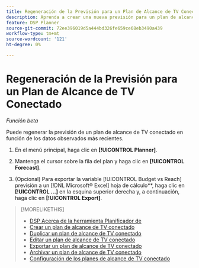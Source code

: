 ```yaml
---
title: Regeneración de la Previsión para un Plan de Alcance de TV Conectado
description: Aprenda a crear una nueva previsión para un plan de alcance de TV conectado.
feature: DSP Planner
source-git-commit: 72ee396019d5a444bd326fe659ce68eb3490a439
workflow-type: tm+mt
source-wordcount: '121'
ht-degree: 0%

---
```


# Regeneración de la Previsión para un Plan de Alcance de TV Conectado

*Función beta*

Puede regenerar la previsión de un plan de alcance de TV conectado en función de los datos observados más recientes.

1. En el menú principal, haga clic en **[!UICONTROL Planner]**.

1. Mantenga el cursor sobre la fila del plan y haga clic en **[!UICONTROL Forecast]**.

1. (Opcional) Para exportar la variable [!UICONTROL Budget vs Reach] previsión a un [!DNL Microsoft® Excel] hoja de cálculo**, haga clic en **[!UICONTROL ...]** en la esquina superior derecha y, a continuación, haga clic en **[!UICONTROL Export]**.

>[!MORELIKETHIS]
>
>* [DSP Acerca de la herramienta Planificador de](planner-about.md)
>* [Crear un plan de alcance de TV conectado](planner-create.md)
>* [Duplicar un plan de alcance de TV conectado](planner-duplicate.md)
>* [Editar un plan de alcance de TV conectado](planner-edit.md)
>* [Exportar un plan de alcance de TV conectado](planner-export.md)
>* [Archivar un plan de alcance de TV conectado](planner-archive.md)
>* [Configuración de los planes de alcance de TV conectado](planner-settings.md)
